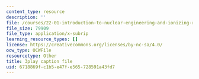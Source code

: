 ```yaml
---
content_type: resource
description: ''
file: /courses/22-01-introduction-to-nuclear-engineering-and-ionizing-radiation-fall-2016/6718869fc1b5e47fe565728591a43fd7_YLp8RziRbpg.srt
file_size: 79909
file_type: application/x-subrip
learning_resource_types: []
license: https://creativecommons.org/licenses/by-nc-sa/4.0/
ocw_type: OCWFile
resourcetype: Other
title: 3play caption file
uid: 6718869f-c1b5-e47f-e565-728591a43fd7
---
```

